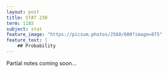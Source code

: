 ```yaml
---
layout: post
title: STAT 230
term: 1185
subject: stat
feature_image: "https://picsum.photos/2560/600?image=875"
feature_text: |
    ## Probability
---
```


Partial notes coming soon...
